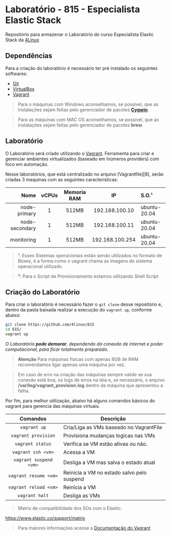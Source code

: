 Laboratório - 815 - Especialista Elastic Stack
=============================

Repositório para armazenar o Laboratório do curso Especialista Elastic Stack da [4Linux][1]

Dependências
------------

Para a criação do laboratório é necessário ter pré instalado os seguintes softwares:

* [Git][2]
* [VirtualBox][3]
* [Vagrant][5]

> Para o máquinas com Windows aconselhamos, se possível, que as instalações sejam feitas pelo gerenciador de pacotes **[Cygwin][6]**.

> Para as máquinas com MAC OS aconselhamos, se possível, que as instalações sejam feitas pelo gerenciador de pacotes **brew**.

Laboratório
-----------

O Laboratório será criado utilizando o [Vagrant][7]. Ferramenta para criar e gerenciar ambientes virtualizados (baseado em Inúmeros providers) com foco em automação.

Nesse laboratórios, que está centralizado no arquivo [Vagrantfile][8], serão criadas 3 maquinas com as seguintes características:

Nome           | vCPUs | Memoria RAM | IP             | S.O.¹            
--------------:|:-----:|:-----------:|:--------------:|:------------- 
node-primary   | 1     | 512MB       | 192.168.100.10 | ubuntu-20.04  
node-secondary | 1     | 512MB       | 192.168.100.11 | ubuntu-20.04  
monitoring     | 1     | 512MB       | 192.168.100.254| ubuntu-20.04  


> **¹**: Esses Sistemas operacionais estão sendo utilizados no formato de Boxes, é a forma como o vagrant chama as imagens do sistema operacional utilizado.

> **²**: Para o Script de Provisionamento estamos utilizando Shell Script


Criação do Laboratório 
----------------------

Para criar o laboratório é necessário fazer o `git clone` desse repositório e, dentro da pasta baixada realizar a execução do `vagrant up`, conforme abaixo:

```bash
git clone https://github.com/4linux/815
cd 815/
vagrant up
```

_O Laboratório **pode demorar**, dependendo da conexão de internet e poder computacional, para ficar totalmente preparado._

> **Atenção** Para máquinas físicas com apenas 8GB de RAM recomendamos ligar apenas uma máquina por vez.

> Em caso de erro na criação das máquinas sempre valide se sua conexão está boa, os logs de erros na tela e, se necessário, o arquivo **/var/log/vagrant_provision.log** dentro da máquina que apresentou a falha.

Por fim, para melhor utilização, abaixo há alguns comandos básicos do vagrant para gerencia das máquinas virtuais.

Comandos                | Descrição
:----------------------:| ---------------------------------------
`vagrant up`            | Cria/Liga as VMs baseado no VagrantFile
`vagrant provision`     | Provisiona mudanças logicas nas VMs
`vagrant status`        | Verifica se VM estão ativas ou não.
`vagrant ssh <vm>`      | Acessa a VM
`vagrant suspend <vm>`  | Desliga a VM mas salva o estado atual
`vagrant resume <vm>`   | Reinicia a VM no estado salvo pelo suspend
`vagrant reload <vm>`   | Reinicia a VM
`vagrant halt`          | Desliga as VMs



> Matrix de compatibilidade dos SOs com o Elastic:

https://www.elastic.co/support/matrix

> Para maiores informações acesse a [Documentação do Vagrant][13]

[1]: https://4linux.com.br
[2]: https://git-scm.com/downloads
[3]: https://www.virtualbox.org/wiki/Downloads
[5]: https://www.vagrantup.com/downloads
[6]: https://cygwin.com/install.html
[7]: https://www.vagrantup.com/
[13]: https://www.vagrantup.com/docs
[14]: https://app.vagrantup.com/4linux

